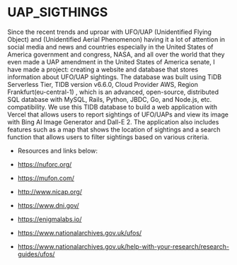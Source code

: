 # UAP_SIGTHINGS

Since the recent trends and uproar with UFO/UAP (Unidentified Flying Object) and (Unidentified Aerial Phenomenon) having it a lot of attention in social media and news and countries especially in the United States of America government and congress, NASA, and all over the world that they even made a UAP amendment in the United States of America senate, I have made a project: creating a website and database that stores information about UFO/UAP sightings. The database was built using TiDB Serverless Tier, TIDB version v6.6.0, Cloud Provider AWS, Region Frankfurt(eu-central-1) , which is an advanced, open-source, distributed SQL database with MySQL, Rails, Python, JBDC, Go, and Node.js, etc. compatibility. We use this TIDB database to build a web application with Vercel that allows users to report sightings of UFO/UAPs and view its image with Bing AI Image Generator and Dall-E 2. The application also includes features such as a map that shows the location of sightings and a search function that allows users to filter sightings based on various criteria.

- Resources and links below:
  
- https://nuforc.org/
- https://mufon.com/
- http://www.nicap.org/
- https://www.dni.gov/
- https://enigmalabs.io/
- https://www.nationalarchives.gov.uk/ufos/
- https://www.nationalarchives.gov.uk/help-with-your-research/research-guides/ufos/
